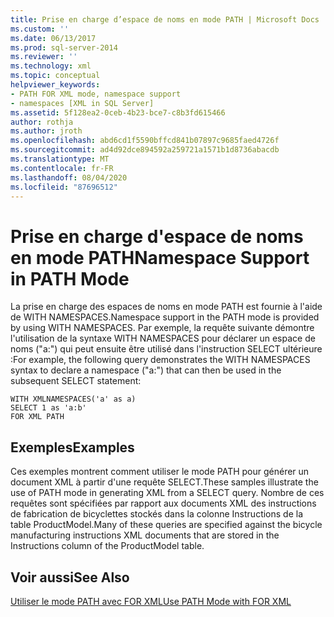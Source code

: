 ```yaml
---
title: Prise en charge d’espace de noms en mode PATH | Microsoft Docs
ms.custom: ''
ms.date: 06/13/2017
ms.prod: sql-server-2014
ms.reviewer: ''
ms.technology: xml
ms.topic: conceptual
helpviewer_keywords:
- PATH FOR XML mode, namespace support
- namespaces [XML in SQL Server]
ms.assetid: 5f128ea2-0ceb-4b23-bce7-c8b3fd615466
author: rothja
ms.author: jroth
ms.openlocfilehash: abd6cd1f5590bffcd841b07897c9685faed4726f
ms.sourcegitcommit: ad4d92dce894592a259721a1571b1d8736abacdb
ms.translationtype: MT
ms.contentlocale: fr-FR
ms.lasthandoff: 08/04/2020
ms.locfileid: "87696512"
---
```

# <a name="namespace-support-in-path-mode"></a><span data-ttu-id="e49cd-102">Prise en charge d'espace de noms en mode PATH</span><span class="sxs-lookup"><span data-stu-id="e49cd-102">Namespace Support in PATH Mode</span></span>
  <span data-ttu-id="e49cd-103">La prise en charge des espaces de noms en mode PATH est fournie à l'aide de WITH NAMESPACES.</span><span class="sxs-lookup"><span data-stu-id="e49cd-103">Namespace support in the PATH mode is provided by using WITH NAMESPACES.</span></span> <span data-ttu-id="e49cd-104">Par exemple, la requête suivante démontre l'utilisation de la syntaxe WITH NAMESPACES pour déclarer un espace de noms ("a:") qui peut ensuite être utilisé dans l'instruction SELECT ultérieure :</span><span class="sxs-lookup"><span data-stu-id="e49cd-104">For example, the following query demonstrates the WITH NAMESPACES syntax to declare a namespace ("a:") that can then be used in the subsequent SELECT statement:</span></span>  
  
```  
WITH XMLNAMESPACES('a' as a)  
SELECT 1 as 'a:b'  
FOR XML PATH  
```  
  
## <a name="examples"></a><span data-ttu-id="e49cd-105">Exemples</span><span class="sxs-lookup"><span data-stu-id="e49cd-105">Examples</span></span>  
 <span data-ttu-id="e49cd-106">Ces exemples montrent comment utiliser le mode PATH pour générer un document XML à partir d'une requête SELECT.</span><span class="sxs-lookup"><span data-stu-id="e49cd-106">These samples illustrate the use of PATH mode in generating XML from a SELECT query.</span></span> <span data-ttu-id="e49cd-107">Nombre de ces requêtes sont spécifiées par rapport aux documents XML des instructions de fabrication de bicyclettes stockés dans la colonne Instructions de la table ProductModel.</span><span class="sxs-lookup"><span data-stu-id="e49cd-107">Many of these queries are specified against the bicycle manufacturing instructions XML documents that are stored in the Instructions column of the ProductModel table.</span></span>  
  
## <a name="see-also"></a><span data-ttu-id="e49cd-108">Voir aussi</span><span class="sxs-lookup"><span data-stu-id="e49cd-108">See Also</span></span>  
 [<span data-ttu-id="e49cd-109">Utiliser le mode PATH avec FOR XML</span><span class="sxs-lookup"><span data-stu-id="e49cd-109">Use PATH Mode with FOR XML</span></span>](use-path-mode-with-for-xml.md)  
  
  
